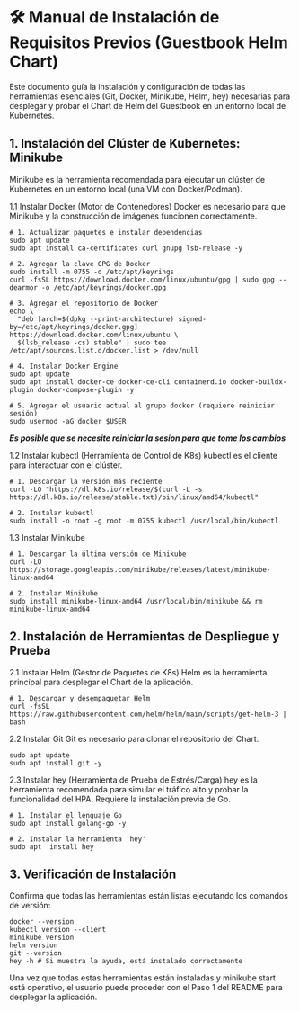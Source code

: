 # 🛠️ Manual de Instalación de Requisitos Previos (Guestbook Helm Chart)
Este documento guía la instalación y configuración de todas las herramientas esenciales (Git, Docker, Minikube, Helm, hey) necesarias para desplegar y probar el Chart de Helm del Guestbook en un entorno local de Kubernetes.

## 1. Instalación del Clúster de Kubernetes: Minikube
Minikube es la herramienta recomendada para ejecutar un clúster de Kubernetes en un entorno local (una VM con Docker/Podman).

1.1 Instalar Docker (Motor de Contenedores)
Docker es necesario para que Minikube y la construcción de imágenes funcionen correctamente.

```
# 1. Actualizar paquetes e instalar dependencias
sudo apt update
sudo apt install ca-certificates curl gnupg lsb-release -y

# 2. Agregar la clave GPG de Docker
sudo install -m 0755 -d /etc/apt/keyrings
curl -fsSL https://download.docker.com/linux/ubuntu/gpg | sudo gpg --dearmor -o /etc/apt/keyrings/docker.gpg

# 3. Agregar el repositorio de Docker
echo \
  "deb [arch=$(dpkg --print-architecture) signed-by=/etc/apt/keyrings/docker.gpg] https://download.docker.com/linux/ubuntu \
  $(lsb_release -cs) stable" | sudo tee /etc/apt/sources.list.d/docker.list > /dev/null

# 4. Instalar Docker Engine
sudo apt update
sudo apt install docker-ce docker-ce-cli containerd.io docker-buildx-plugin docker-compose-plugin -y

# 5. Agregar el usuario actual al grupo docker (requiere reiniciar sesión)
sudo usermod -aG docker $USER
```
***Es posible que se necesite reiniciar la sesion para que tome los cambios***

1.2 Instalar kubectl (Herramienta de Control de K8s)
kubectl es el cliente para interactuar con el clúster.

```
# 1. Descargar la versión más reciente
curl -LO "https://dl.k8s.io/release/$(curl -L -s https://dl.k8s.io/release/stable.txt)/bin/linux/amd64/kubectl"

# 2. Instalar kubectl
sudo install -o root -g root -m 0755 kubectl /usr/local/bin/kubectl
```

1.3 Instalar Minikube

```
# 1. Descargar la última versión de Minikube
curl -LO https://storage.googleapis.com/minikube/releases/latest/minikube-linux-amd64

# 2. Instalar Minikube
sudo install minikube-linux-amd64 /usr/local/bin/minikube && rm minikube-linux-amd64

```

## 2. Instalación de Herramientas de Despliegue y Prueba

2.1 Instalar Helm (Gestor de Paquetes de K8s)
Helm es la herramienta principal para desplegar el Chart de la aplicación.

```
# 1. Descargar y desempaquetar Helm
curl -fsSL https://raw.githubusercontent.com/helm/helm/main/scripts/get-helm-3 | bash
```
2.2 Instalar Git
Git es necesario para clonar el repositorio del Chart.

```
sudo apt update
sudo apt install git -y
```

2.3 Instalar hey (Herramienta de Prueba de Estrés/Carga)
hey es la herramienta recomendada para simular el tráfico alto y probar la funcionalidad del HPA. Requiere la instalación previa de Go.

```
# 1. Instalar el lenguaje Go
sudo apt install golang-go -y

# 2. Instalar la herramienta 'hey'
sudo apt  install hey

```

## 3. Verificación de Instalación
Confirma que todas las herramientas están listas ejecutando los comandos de versión:

```
docker --version
kubectl version --client
minikube version
helm version
git --version
hey -h # Si muestra la ayuda, está instalado correctamente

```

Una vez que todas estas herramientas están instaladas y minikube start está operativo, el usuario puede proceder con el Paso 1 del README para desplegar la aplicación.



